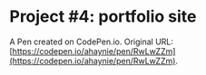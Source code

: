 # Project #4: portfolio site

A Pen created on CodePen.io. Original URL: [https://codepen.io/ahaynie/pen/RwLwZZm](https://codepen.io/ahaynie/pen/RwLwZZm).


